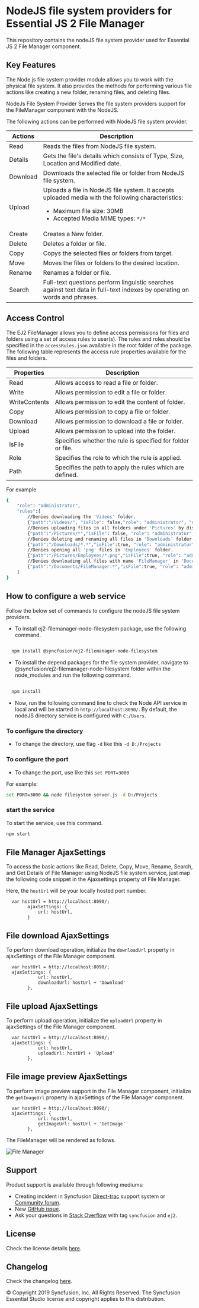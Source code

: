 # NodeJS file system providers for Essential JS 2 File Manager 

This repository contains the nodeJS file system provider used for Essential JS 2 File Manager component.

## Key Features

The Node.js file system provider module allows you to work with the physical file system. It also provides the methods for performing various file actions like creating a new folder, renaming files, and deleting files.

NodeJs File System Provider Serves the file system providers support for the  FileManager component with the NodeJS.

The following actions can be performed with NodeJS file system provider.

| **Actions** | **Description** |
| --- | --- |
| Read      | Reads the files from NodeJS file system. |
| Details   | Gets the file's details which consists of Type, Size, Location and Modified date. |
| Download  | Downloads the selected file or folder from NodeJS file system. |
| Upload    | Uploads a file in NodeJS file system. It accepts uploaded media with the following characteristics: <ul><li>Maximum file size:  30MB</li><li>Accepted Media MIME types: `*/*` </li></ul> |
| Create    | Creates a New folder. |
| Delete    | Deletes a folder or file. |
| Copy      | Copys the selected files or folders from target. |
| Move      | Moves the files or folders to the desired location. |
| Rename    | Renames a folder or file. |
| Search    | Full-text questions perform linguistic searches against text data in full-text indexes by operating on words and phrases. |

## Access Control

The EJ2 FileManager allows you to define access permissions for files and folders using a set of access rules to user(s). The rules and roles should be specified in the `accessRules.json` available in the root folder of the package. The following table represents the access rule properties available for the files and folders.

| **Properties** | **Description** |
| --- | --- |
| Read          | Allows access to read a file or folder. |
| Write         | Allows permission to edit a file or folder. |
| WriteContents | Allows permission to edit the content of folder. |
| Copy          | Allows permission to copy a file or folder. |
| Download      | Allows permission to download a file or folder. |
| Upload        | Allows permission to upload into the folder. |
| IsFile        | Specifies whether the rule is specified for folder or file. |
| Role          | Specifies the role to which the rule is applied. |
| Path          | Specifies the path to apply the rules which are defined. |

For example
```sh
{
    "role": "administrator",
    "rules":[
        //Denies downloading the 'Videos' folder.
        {"path":"/Videos/", "isFile": false,"role": "administrator", "download": "deny", "read":"allow", "write": "allow",  "copy": "allow", "writeContents": "allow", "upload":"allow"},
        //Denies uploading files in all folders under 'Pictures' by displaying a custom access denied message.
        {"path":"/Pictures/*","isFile": false, "role": "administrator","download": "allow", "read":"allow", "write": "allow",  "copy": "allow", "writeContents": "allow", "upload":"deny","message":"you don't have permission for this, Contact administrator for access."  },
        //Denies deleting and renaming all files in 'Downloads' folder.
        {"path":"/Downloads/*.*","isFile":true, "role": "administrator","download": "allow", "read":"allow", "write": "deny",  "copy": "allow", "writeContents": "allow", "upload":"allow" },
        //Denies opening all 'png' files in 'Employees' folder.
        {"path":"/Pictures/Employees/*.png","isFile":true, "role": "administrator","download": "allow", "read":"deny", "write": "allow",  "copy": "allow", "writeContents": "allow", "upload":"allow" },
        //Denies downloading all files with name 'FileManager' in 'Documents' folder.
        {"path":"/Documents/FileManager.*","isFile":true, "role": "administrator", "download": "deny", "read":"allow", "write": "allow",  "copy": "allow", "writeContents": "allow", "upload":"allow", "message":"you don't have permission for this, Contact administrator for access."  },
    ]
}
```


## How to configure a web service

Follow the below set of commands to configure the nodeJS file system providers. 

- To install ej2-filemanager-node-filesystem package, use the following command.

```sh
 
  npm install @syncfusion/ej2-filemanager-node-filesystem

```

- To install the depend packages for the file system provider, navigate to @syncfusion/ej2-filemanager-node-filesystem folder within the node_modules and run the following command. 

```sh
 
  npm install

```

* Now, run the following command line to check the Node API service in local and will be started in `http://localhost:8090/`. By default, the nodeJS directory service is configured with `C:/Users`. 

### To configure the directory

* To change the directory, use flag `-d` like this `-d D:/Projects`
 
### To configure the port

* To change the port, use like this `set PORT=3000`

For example: 

```sh
set PORT=3000 && node filesystem-server.js -d D:/Projects
```

### start the service

To start the service, use this command.

```sh
npm start
```

## File Manager AjaxSettings

To access the basic actions like Read, Delete, Copy, Move, Rename, Search, and Get Details of File Manager using NodeJS file system service, just map the following code snippet in the Ajaxsettings property of File Manager.

Here, the `hostUrl` will be your locally hosted port number.

```
  var hostUrl = http://localhost:8090/;
        ajaxSettings: {
            url: hostUrl,
        }
```

## File download AjaxSettings

To perform download operation, initialize the `downloadUrl` property in ajaxSettings of the File Manager component.

```
  var hostUrl = http://localhost:8090/;
  ajaxSettings: {
            url: hostUrl,
            downloadUrl: hostUrl + 'Download'
        },
```

## File upload AjaxSettings

To perform upload operation, initialize the `uploadUrl` property in ajaxSettings of the File Manager component.

```
  var hostUrl = http://localhost:8090/;
  ajaxSettings: {
            url: hostUrl,
            uploadUrl: hostUrl + 'Upload'
        },
```

## File image preview AjaxSettings

To perform image preview support in the File Manager component, initialize the `getImageUrl` property in ajaxSettings of the File Manager component.

```
  var hostUrl = http://localhost:8090/;
  ajaxSettings: {
            url: hostUrl,
            getImageUrl: hostUrl + 'GetImage'
        },
```

The FileManager will be rendered as follows.

![File Manager](https://ej2.syncfusion.com/products/images/file-manager/readme.gif)

## Support

Product support is available through following mediums:

* Creating incident in Syncfusion [Direct-trac](https://www.syncfusion.com/support/directtrac/incidents?utm_source=npm&utm_campaign=filemanager) support system or [Community forum](https://www.syncfusion.com/forums/essential-js2?utm_source=npm&utm_campaign=filemanager).
* New [GitHub issue](https://github.com/syncfusion/ej2-javascript-ui-controls/issues/new).
* Ask your questions in [Stack Overflow](https://stackoverflow.com/?utm_source=npm&utm_campaign=filemanager) with tag `syncfusion` and `ej2`.

## License

Check the license details [here](https://github.com/syncfusion/ej2-javascript-ui-controls/blob/master/license).

## Changelog

Check the changelog [here](https://github.com/syncfusion/ej2-javascript-ui-controls/blob/master/controls/filemanager/CHANGELOG.md).

© Copyright 2019 Syncfusion, Inc. All Rights Reserved. The Syncfusion Essential Studio license and copyright applies to this distribution.
